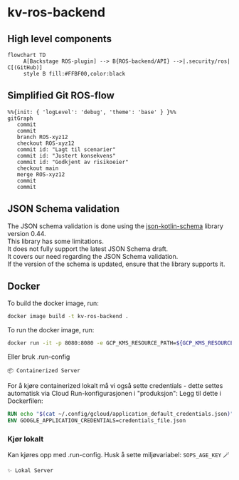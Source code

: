 # kv-ros-backend
## High level components

```mermaid
flowchart TD
     A[Backstage ROS-plugin] --> B{ROS-backend/API} -->|.security/ros| C[(GitHub)]
     style B fill:#FFBF00,color:black
```

## Simplified Git ROS-flow

```mermaid
%%{init: { 'logLevel': 'debug', 'theme': 'base' } }%%
gitGraph
   commit
   commit
   branch ROS-xyz12
   checkout ROS-xyz12
   commit id: "Lagt til scenarier"
   commit id: "Justert konsekvens"
   commit id: "Godkjent av risikoeier"
   checkout main
   merge ROS-xyz12
   commit
   commit
```

## JSON Schema validation

The JSON schema validation is done using the [json-kotlin-schema](https://github.com/pwall567/json-kotlin-schema)
library version 0.44.  
This library has some limitations.  
It does not fully support the latest JSON Schema draft.  
It covers our need regarding the JSON Schema validation.  
If the version of the schema is updated, ensure that the library supports it.

## Docker

To build the docker image, run:

```sh
docker image build -t kv-ros-backend .
```

To run the docker image, run:

```sh
docker run -it -p 8080:8080 -e GCP_KMS_RESOURCE_PATH=${GCP_KMS_RESOURCE_PATH} -e SOPS_AGE_PUBLIC_KEY=${SOPS_AGE_PUBLIC_KEY} -e SOPS_AGE_KEY=${SOPS_AGE_PRIVATE_KEY} kv-ros-backend
```

Eller bruk .run-config

```
📦 Containerized Server
```

For å kjøre containerized lokalt må vi også sette credentials - dette settes automatisk via Cloud Run-konfigurasjonen
i "produksjon":
Legg til dette i Dockerfilen:

```Dockerfile
RUN echo "$(cat ~/.config/gcloud/application_default_credentials.json)" > ./credentials_file.json
ENV GOOGLE_APPLICATION_CREDENTIALS=credentials_file.json
```

### Kjør lokalt

Kan kjøres opp med .run-config.
Husk å sette miljøvariabel: ```SOPS_AGE_KEY``` 🪄

```
✨ Lokal Server
```

